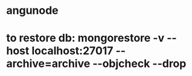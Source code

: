 # angunode

# to restore db: mongorestore -v --host localhost:27017 --archive=archive  --objcheck --drop
